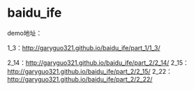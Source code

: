 # baidu_ife

demo地址：

1_3：http://garyguo321.github.io/baidu_ife/part_1/1_3/

2_14：http://garyguo321.github.io/baidu_ife/part_2/2_14/
2_15：http://garyguo321.github.io/baidu_ife/part_2/2_15/
2_22：http://garyguo321.github.io/baidu_ife/part_2/2_22/